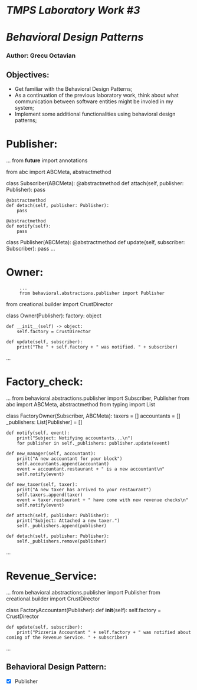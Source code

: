 # ***TMPS Laboratory Work #3***
# ***Behavioral Design Patterns***

### Author: Grecu Octavian

## Objectives:

* Get familiar with the Behavioral Design Patterns;
* As a continuation of the previous laboratory work, think about what communication between software entities might be involed in my system;
* Implement some additional functionalities using behavioral design patterns;
# Publisher:
...
from __future__ import annotations

from abc import ABCMeta, abstractmethod


class Subscriber(ABCMeta):
    @abstractmethod
    def attach(self, publisher: Publisher):
        pass

    @abstractmethod
    def detach(self, publisher: Publisher):
        pass

    @abstractmethod
    def notify(self):
        pass


class Publisher(ABCMeta):
    @abstractmethod
    def update(self, subscriber: Subscriber):
        pass
        ...
        
# Owner:
         ...
         from behavioral.abstractions.publisher import Publisher
from creational.builder import CrustDirector


class Owner(Publisher):
    factory: object

    def __init__(self) -> object:
        self.factory = CrustDirector

    def update(self, subscriber):
        print("The " + self.factory + " was notified. " + subscriber)
...
# Factory_check:
...
from behavioral.abstractions.publisher import Subscriber, Publisher
from abc import ABCMeta, abstractmethod
from typing import List


class FactoryOwner(Subscriber, ABCMeta):
    taxers = []
    accountants = []
    _publishers: List[Publisher] = []



    def notify(self, event):
        print("Subject: Notifying accountants...\n")
        for publisher in self._publishers: publisher.update(event)

    def new_manager(self, accountant):
        print("A new accountant for your block")
        self.accountants.append(accountant)
        event = accountant.restaurant + " is a new accountant\n"
        self.notify(event)

    def new_taxer(self, taxer):
        print("A new taxer has arrived to your restaurant")
        self.taxers.append(taxer)
        event = taxer.restaurant + " have come with new revenue checks\n"
        self.notify(event)

    def attach(self, publisher: Publisher):
        print("Subject: Attached a new taxer.")
        self._publishers.append(publisher)

    def detach(self, publisher: Publisher):
        self._publishers.remove(publisher)


...
# Revenue_Service:
...
from behavioral.abstractions.publisher import Publisher
from creational.builder import CrustDirector


class FactoryAccountant(Publisher):
    def __init__(self):
        self.factory = CrustDirector

    def update(self, subscriber):
        print("Pizzeria Accountant " + self.factory + " was notified about coming of the Revenue Service. " + subscriber)



...
## Behavioral Design Pattern:
 - [x] Publisher